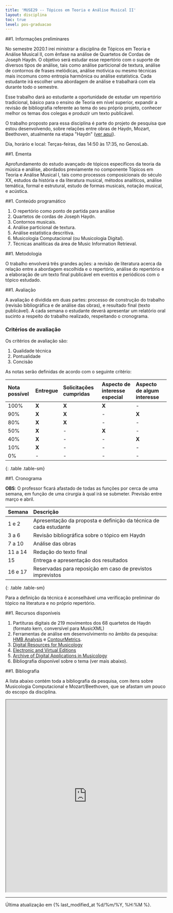 ```yaml
---
title: 'MUSE29 -- Tópicos em Teoria e Análise Musical II'
layout: disciplina
toc: true
level: pos-graduacao
---
```


##1. Informações preliminares

No semestre 2020.1 irei ministrar a disciplina de Tópicos em Teoria e
Análise Musical II, com ênfase na análise de Quartetos de Cordas de Joseph
Haydn. O objetivo será estudar esse repertório com o suporte de diversos
tipos de análise, tais como análise particional de textura, análise de
contornos de frases melódicas, análise motívica ou mesmo técnicas mais
incomuns como entropia harmônica ou análise estatística. Cada estudante irá
escolher uma abordagem de análise e trabalhará com ela durante todo o
semestre.

Esse trabalho dará ao estudante a oportunidade de estudar um repertório
tradicional, básico para o ensino de Teoria em nível superior, expandir a
revisão de bibliografia referente ao tema do seu próprio projeto, conhecer
melhor os temas dos colegas e produzir um texto publicável.

O trabalho proposto para essa disciplina é parte do projeto de pesquisa que
estou desenvolvendo, sobre relações entre obras de Haydn, Mozart, Beethoven,
atualmente na etapa "Haydn"
([ver aqui](https://marcos.sampaio.me/pt-br/projetos/hmb-analysis/)).

Dia, horário e local: Terças-feiras, das 14:50 às 17:35, no GenosLab.

##1. Ementa

Aprofundamento do estudo avançado de tópicos específicos da teoria da
música e análise, abordados previamente no componente Tópicos em Teoria e
Análise Musical I, tais como processos composicionais do século XX, estudos
da história e da literatura musical, métodos analíticos, análise temática,
formal e estrutural, estudo de formas musicais, notação musical, e acústica.

##1. Conteúdo programático

1. O repertório como ponto de partida para análise
1. Quartetos de cordas de Joseph Haydn.
1. Contornos musicais.
1. Análise particional de textura.
1. Análise estatística descritiva.
1. Musicologia Computacional (ou Musicologia Digital).
1. Técnicas analíticas da área de Music Information Retrieval.

##1. Metodologia

O trabalho envolverá três grandes ações: a revisão de literatura acerca da
relação entre a abordagem escolhida e o repertório, análise do repertório e
a elaboração de um texto final publicável em eventos e periódicos com o
tópico estudado.

##1. Avaliação

A avaliação é dividida em duas partes: processo de construção do trabalho
(revisão bibliográfica e de análise das obras), e resultado final (texto
publicável). A cada semana o estudante deverá apresentar um relatório oral
sucinto a respeito do trabalho realizado, respeitando o cronograma.

### Critérios de avaliação

Os critérios de avaliação são:

1. Qualidade técnica
1. Pontualidade
1. Concisão

As notas serão definidas de acordo com o seguinte critério:

| Nota possível | Entregue | Solicitações cumpridas | Aspecto de interesse especial | Aspecto de algum interesse |
|:--------------|:---------|:-----------------------|:------------------------------|:---------------------------|
| 100%          | **X**    | **X**                  | **X**                         | -                          |
| 90%           | **X**    | **X**                  | -                             | **X**                      |
| 80%           | **X**    | **X**                  | -                             | -                          |
| 50%           | **X**    | -                      | **X**                         | -                          |
| 40%           | **X**    | -                      | -                             | **X**                      |
| 10%           | **X**    | -                      | -                             | -                          |
| 0%            | -        | -                      | -                             | -                          |
{: .table .table-sm}

##1. Cronograma

**OBS**: O professor ficará afastado de todas as funções por cerca de uma
semana, em função de uma cirurgia à qual irá se submeter. Previsão entre
março e abril.


| Semana  | Descrição                                                         |
|:--------|:------------------------------------------------------------------|
| 1 e 2   | Apresentação da proposta e definição da técnica de cada estudante |
| 3 a 6   | Revisão bibliográfica sobre o tópico em Haydn                     |
| 7 a 10  | Análise das obras                                                 |
| 11 a 14 | Redação do texto final                                            |
| 15      | Entrega e apresentação dos resultados                             |
| 16 e 17 | Reservadas para reposição em caso de previstos imprevistos        |
{: .table .table-sm}

Para a definição da técnica é aconselhável uma verificação preliminar do
tópico na literatura e no próprio repertório.

##1. Recursos disponíveis

1. Partituras digitais de 219 movimentos dos 68 quartetos de Haydn (formato
   kern, conversível para MusicXML)
1. Ferramentas de análise em desenvolvimento no âmbito da pesquisa:
   [HMB Analysis](https://hmb.sampaio.me) e
   [ContourMetrics](https://contour.sampaio.me).
1. [Digital Resources for Musicology](https://drm.ccarh.org/)
1. [Electronic and Virtual Editions](https://eve.ccarh.org/)
1. [Archive of Digital Applications in Musicology](https://adam.ccarh.org/)
1. Bibliografia disponível sobre o tema (ver mais abaixo).

##1. Bibliografia

A lista abaixo contém toda a bibliografia da pesquisa, com itens sobre
Musicologia Computacional e Mozart/Beethoven, que se afastam um pouco do
escopo da disciplina.

<iframe width="100%" height="600px" src="https://bibbase.org/show?bib=https%3A%2F%2Fhmb.sampaio.me%2Fstatic%2Fbibliografia.bib"></iframe>

<hr>

Última atualização em {% last_modified_at %d/%m/%Y, %H:%M %}.
